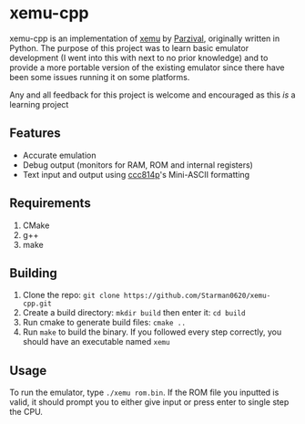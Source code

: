 # xemu-cpp
xemu-cpp is an implementation of [xemu]([https://github.com/ParzivalWolfram/xemu](https://github.com/ParzivalWolfram/xemu)) by [Parzival](https://github.com/ParzivalWolfram), originally written in Python. The purpose of this project was to learn basic emulator development (I went into this with next to no prior knowledge) and to provide a more portable version of the existing emulator since there have been some issues running it on some platforms. 

Any and all feedback for this project is welcome and encouraged as this *is* a learning project

## Features
* Accurate emulation
* Debug output (monitors for RAM, ROM and internal registers)
* Text input and output using [ccc814p](https://github.com/ccc814p)'s Mini-ASCII formatting
## Requirements
1. CMake
2. g++
3. make

## Building
1. Clone the repo: ``git clone https://github.com/Starman0620/xemu-cpp.git`` 
2. Create a build directory: ``mkdir build`` then enter it: ``cd build``
3. Run cmake to generate build files: ``cmake ..``
4. Run ``make`` to build the binary. If you followed every step correctly, you should have an executable named ``xemu``

## Usage
To run the emulator, type ``./xemu rom.bin``. If the ROM file you inputted is valid, it should prompt you to either give input or press enter to single step the CPU.
